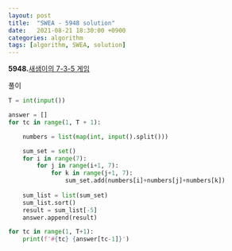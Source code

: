 ```yaml
---
layout: post
title:  "SWEA - 5948 solution"
date:   2021-08-21 18:30:00 +0900
categories: algorithm
tags: [algorithm, SWEA, solution]
---
```

**5948.**[새샘이의 7-3-5 게임](https://swexpertacademy.com/main/code/problem/problemDetail.do?contestProbId=AWZ2IErKCwUDFAUQ&categoryId=AWZ2IErKCwUDFAUQ&categoryType=CODE&problemTitle=5948&orderBy=FIRST_REG_DATETIME&selectCodeLang=ALL&select-1=&pageSize=10&pageIndex=1)

풀이

```python
T = int(input())

answer = []
for tc in range(1, T + 1):    

    numbers = list(map(int, input().split()))

    sum_set = set()
    for i in range(7):
        for j in range(i+1, 7):
            for k in range(j+1, 7):
                sum_set.add(numbers[i]+numbers[j]+numbers[k])
    
    sum_list = list(sum_set)
    sum_list.sort()
    result = sum_list[-5]
    answer.append(result)

for tc in range(1, T+1):
    print(f'#{tc} {answer[tc-1]}')
```

